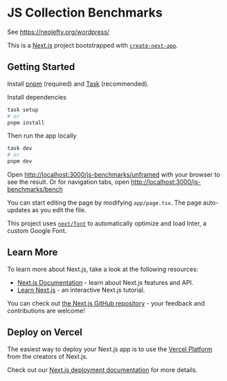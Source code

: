 # JS Collection Benchmarks

See https://neolefty.org/wordpress/

This is a [Next.js](https://nextjs.org/) project bootstrapped with [`create-next-app`](https://github.com/vercel/next.js/tree/canary/packages/create-next-app).

## Getting Started

Install [pnpm](https://pnpm.io/) (required) and [Task](https://taskfile.dev/) (recommended).

Install dependencies

```bash
task setup
# or
pnpm install
```

Then run the app locally

```bash
task dev
# or
pnpm dev
```

Open [http://localhost:3000/js-benchmarks/unframed](http://localhost:3000/js-benchmarks/unframed) with your browser to see the result. Or for navigation tabs, open [http://localhost:3000/js-benchmarks/bench](http://localhost:3000/js-benchmarks/bench) 

You can start editing the page by modifying `app/page.tsx`. The page auto-updates as you edit the file.

This project uses [`next/font`](https://nextjs.org/docs/basic-features/font-optimization) to automatically optimize and load Inter, a custom Google Font.

## Learn More

To learn more about Next.js, take a look at the following resources:

- [Next.js Documentation](https://nextjs.org/docs) - learn about Next.js features and API.
- [Learn Next.js](https://nextjs.org/learn) - an interactive Next.js tutorial.

You can check out [the Next.js GitHub repository](https://github.com/vercel/next.js/) - your feedback and contributions are welcome!

## Deploy on Vercel

The easiest way to deploy your Next.js app is to use the [Vercel Platform](https://vercel.com/new?utm_medium=default-template&filter=next.js&utm_source=create-next-app&utm_campaign=create-next-app-readme) from the creators of Next.js.

Check out our [Next.js deployment documentation](https://nextjs.org/docs/deployment) for more details.
